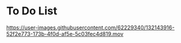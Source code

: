 # To Do List
https://user-images.githubusercontent.com/62229340/132143916-52f2e773-173b-4f0d-af5e-5c03fec4d819.mov

